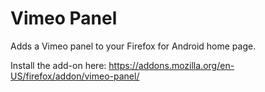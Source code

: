 # Vimeo Panel

Adds a Vimeo panel to your Firefox for Android home page.

Install the add-on here: https://addons.mozilla.org/en-US/firefox/addon/vimeo-panel/
